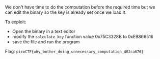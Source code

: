>
>

We don't have time to do the computation before the required time but we can edit the binary so the key is already set once we load it.

To exploit:
- Open the binary in a text editor
- modify the `calculate_key` function value 0x75C3328B to 0xEB866516
- save the file and run the program


Flag: `picoCTF{why_bother_doing_unnecessary_computation_402ca676}`
